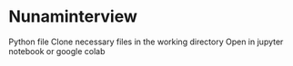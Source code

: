 # Nunaminterview
Python file
Clone necessary files in the working directory 
Open in jupyter notebook or google colab 
